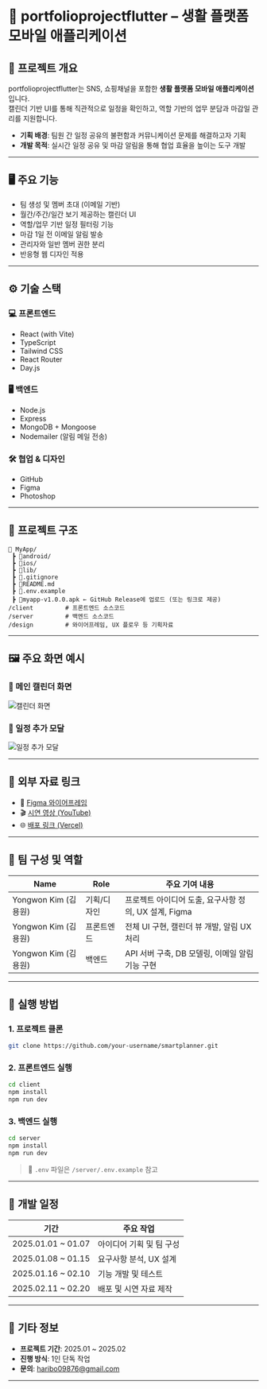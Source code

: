 # 📱 portfolioprojectflutter – 생활 플랫폼 모바일 애플리케이션

## 📌 프로젝트 개요

portfolioprojectflutter는 SNS, 쇼핑채널을 포함한 **생활 플랫폼 모바일 애플리케이션**입니다.  
캘린더 기반 UI를 통해 직관적으로 일정을 확인하고, 역할 기반의 업무 분담과 마감일 관리를 지원합니다.

- **기획 배경**: 팀원 간 일정 공유의 불편함과 커뮤니케이션 문제를 해결하고자 기획
- **개발 목적**: 실시간 일정 공유 및 마감 알림을 통해 협업 효율을 높이는 도구 개발

---

## 🖥 주요 기능

- 팀 생성 및 멤버 초대 (이메일 기반)
- 월간/주간/일간 보기 제공하는 캘린더 UI
- 역할/업무 기반 일정 필터링 기능
- 마감 1일 전 이메일 알림 발송
- 관리자와 일반 멤버 권한 분리
- 반응형 웹 디자인 적용

---

## ⚙️ 기술 스택

### 💻 프론트엔드

- React (with Vite)
- TypeScript
- Tailwind CSS
- React Router
- Day.js

### 🖥 백엔드

- Node.js
- Express
- MongoDB + Mongoose
- Nodemailer (알림 메일 전송)

### 🛠 협업 & 디자인

- GitHub
- Figma
- Photoshop

---

## 📁 프로젝트 구조

```
📁 MyApp/
 ┣ 📂android/
 ┣ 📂ios/
 ┣ 📂lib/
 ┣ 📜.gitignore
 ┣ 📜README.md
 ┣ 📜.env.example
 ┣ 📜myapp-v1.0.0.apk ← GitHub Release에 업로드 (또는 링크로 제공)
/client         # 프론트엔드 소스코드
/server         # 백엔드 소스코드
/design         # 와이어프레임, UX 플로우 등 기획자료
```

---

## 🖼 주요 화면 예시

### 🔹 메인 캘린더 화면

![캘린더 화면](./design/calendar_ui.png)

### 🔹 일정 추가 모달

![일정 추가 모달](./design/schedule_modal.png)

---

## 🔗 외부 자료 링크

- 📄 [Figma 와이어프레임](https://figma.com/your-link)
- 🎬 [시연 영상 (YouTube)](https://youtube.com/your-demo-link)
- 🌐 [배포 링크 (Vercel)](https://smartplanner.vercel.app)

---

## 👥 팀 구성 및 역할

| Name                 | Role        | 주요 기여 내용                                        |
| -------------------- | ----------- | ----------------------------------------------------- |
| Yongwon Kim (김용원) | 기획/디자인 | 프로젝트 아이디어 도출, 요구사항 정의, UX 설계, Figma |
| Yongwon Kim (김용원) | 프론트엔드  | 전체 UI 구현, 캘린더 뷰 개발, 알림 UX 처리            |
| Yongwon Kim (김용원) | 백엔드      | API 서버 구축, DB 모델링, 이메일 알림 기능 구현       |

---

## 🧪 실행 방법

### 1. 프로젝트 클론

```bash
git clone https://github.com/your-username/smartplanner.git
```

### 2. 프론트엔드 실행

```bash
cd client
npm install
npm run dev
```

### 3. 백엔드 실행

```bash
cd server
npm install
npm run dev
```

> 📌 `.env` 파일은 `/server/.env.example` 참고

---

## 📅 개발 일정

| 기간               | 주요 작업                |
| ------------------ | ------------------------ |
| 2025.01.01 ~ 01.07 | 아이디어 기획 및 팀 구성 |
| 2025.01.08 ~ 01.15 | 요구사항 분석, UX 설계   |
| 2025.01.16 ~ 02.10 | 기능 개발 및 테스트      |
| 2025.02.11 ~ 02.20 | 배포 및 시연 자료 제작   |

---

## 📣 기타 정보

- **프로젝트 기간**: 2025.01 ~ 2025.02
- **진행 방식**: 1인 단독 작업
- **문의**: haribo09876@gmail.com

---
